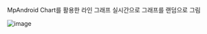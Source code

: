 MpAndroid Chart를 활용한 라인 그래프 
실시간으로 그래프를 랜덤으로 그림

![image](https://user-images.githubusercontent.com/28819051/139639322-8458d963-86c6-4914-bbfd-7acc530a3dd6.png)
